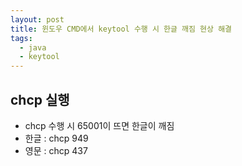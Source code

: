 ```yaml
---
layout: post
title: 윈도우 CMD에서 keytool 수행 시 한글 깨짐 현상 해결
tags:
  - java
  - keytool
---
```


## chcp 실행

* chcp 수행 시 65001이 뜨면 한글이 깨짐
* 한글 : chcp 949
* 영문 : chcp 437
